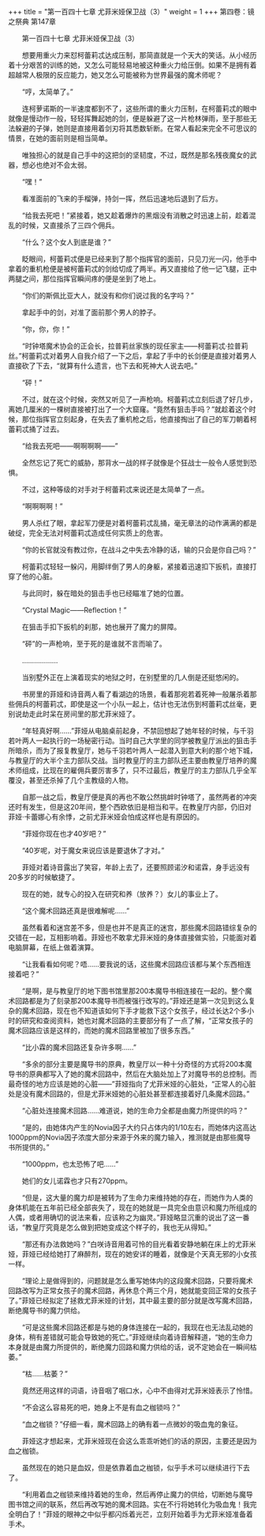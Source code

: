 +++
title = "第一百四十七章 尤菲米娅保卫战（3）"
weight = 1
+++
第四卷：镜之祭典 第147章

　　第一百四十七章 尤菲米娅保卫战（3）

　　想要用重火力来怼柯蕾莉忒达成压制，那简直就是一个天大的笑话。从小经历着十分艰苦的训练的她，又怎么可能轻易地被这种重火力给压倒。如果不是拥有着超越常人极限的反应能力，她又怎么可能被称为世界最强的魔术师呢？

　　“哼，太简单了。”

　　连柯萝诺斯的一半速度都到不了，这些所谓的重火力压制，在柯蕾莉忒的眼中就像是慢动作一般，轻轻挥舞起她的剑，便是躲避了这一片枪林弹雨，至于那些无法躲避的子弹，她则是直接用着剑刃将其悉数斩断。在常人看起来完全不可思议的情景，在她的面前则是相当简单。

　　唯独担心的就是自己手中的这把剑的坚韧度，不过，既然是那名残夜魔女的武器，想必也绝对不会太弱。

　　“嘿！”

　　看准面前的飞来的手榴弹，持剑一挥，然后迅速地后退到了后方。

　　“给我去死吧！”紧接着，她又趁着爆炸的黑烟没有消散之时迅速上前，趁着混乱的时候，又直接杀了三四个佣兵。

　　“什么？这个女人到底是谁？”

　　眨眼间，柯蕾莉忒便是已经来到了那个指挥官的面前，只见刀光一闪，他手中拿着的重机枪便是被柯蕾莉忒的剑给切成了两半。再又直接给了他一记飞腿，正中两腿之间，那位指挥官瞬间疼的便是坐到了地上。

　　“你们的斯佩比亚大人，就没有和你们说过我的名字吗？”

　　拿起手中的剑，对准了面前那个男人的脖子。

　　“你，你，你！”

　　“时钟塔魔术协会的正会长，拉普莉丝家族的现任家主——柯蕾莉忒·拉普莉丝。”柯蕾莉忒对着男人自我介绍了一下之后，拿起了手中的长剑便是直接对着男人直接砍了下去，“就算有什么遗言，也下去和死神大人说去吧。”

　　“砰！”

　　不过，就在这个时候，突然又听见了一声枪响。柯蕾莉忒立刻后退了好几步，离她几厘米的一棵树直接被打出了一个大窟窿。“竟然有狙击手吗？”就趁着这个时候，那位指挥官立刻起身，在失去了重机枪之后，他直接掏出了自己的军刀朝着柯蕾莉忒捅了过去。

　　“给我去死吧——啊啊啊啊——”

　　全然忘记了死亡的威胁，那背水一战的样子就像是个狂战士一般令人感觉到恐惧。

　　不过，这种等级的对手对于柯蕾莉忒来说还是太简单了一点。

　　“啊啊啊啊！”

　　男人杀红了眼，拿起军刀便是对着柯蕾莉忒乱捅，毫无章法的动作满满的都是破绽，完全无法对柯蕾莉忒造成任何实质上的危害。

　　“你的长官就没有教过你，在战斗之中失去冷静的话，输的只会是你自己吗？”

　　柯蕾莉忒轻轻一躲闪，用脚绊倒了男人的身躯，紧接着迅速扣下扳机，直接打穿了他的心脏。

　　与此同时，躲在暗处的狙击手也已经瞄准了她的位置。

　　“Crystal Magic——Reflection！”

　　在狙击手扣下扳机的刹那，她也展开了魔力的屏障。

　　“砰”的一声枪响，至于死的是谁就不言而喻了。

　　………………

　　当别墅外正在上演着现实的地狱之时，在别墅里的几人倒是还挺悠闲的。

　　书房里的菲娅和诗音两人看了看湖边的场景，看着那宛若着死神一般屠杀着那些佣兵的柯蕾莉忒，即使是这一个小队一起上，估计也无法伤到柯蕾莉忒丝毫，更别说劫走此时呆在房间里的那尤菲米娅了。

　　“年轻真好啊……”菲娅从电脑桌前起身，不禁回想起了她年轻的时候，与千羽若叶两人一起执行的一场秘密行动。当时自己大学里的同学被教皇厅派出的狙击手所暗杀，而为了报复教皇厅，她与千羽若叶两人一起潜入到意大利的那个地下城，与教皇厅的大半个主力部队交战。当时教皇厅的主力部队还主要由教皇厅培养的魔术师组成，比现在的雇佣兵要厉害多了，只不过最后，教皇厅的主力部队几乎全军覆没，甚至还杀掉了几个主教级的人物。

　　自那一战之后，教皇厅便是真的再也不敢公然挑衅时钟塔了，虽然两者的冲突还时有发生，但是这20年间，整个西欧依旧是相当和平。在教皇厅内部，仍旧对菲娅·卡蕾娜心有余悸，之前尤菲米娅会怕成这样也是有原因的。

　　“菲娅你现在也才40岁吧？”

　　“40岁呢，对于魔女来说应该是要退休了才对。”

　　菲娅对着诗音露出了笑容，年龄上去了，还要照顾诺汐和诺霖，身手远没有20多岁的时候敏捷了。

　　现在的她，就专心的投入在研究和养（放养？）女儿的事业上了。

　　“这个魔术回路还真是很难解呢……”

　　虽然看着和迷宫差不多，但是也并不是真正的迷宫，那些魔术回路错综复杂的交错在一起，互相影响着。菲娅也不敢拿尤菲米娅的身体直接做实验，只能面对着电脑屏幕，在纸上做着演算。

　　“让我看看如何呢？唔……要我说的话，这些魔术回路应该都与某个东西相连接着吧？”

　　“是啊，是与教皇厅的地下图书馆里那200本魔导书相连接在一起的。整个魔术回路都是为了刻录那200本魔导书而被强行改写的。”菲娅还是第一次见到这么复杂的魔术回路，现在也不知道该如何下手才能救下这个女孩子，经过长达2个多小时的研究和查阅资料，她也对魔术回路的主要部分有了一点了解，“正常女孩子的魔术回路应该是这样的，而她的魔术回路里被加了很多东西。”

　　“比小霖的魔术回路还复杂许多啊……”

　　“多余的部分主要是魔导书的原典，教皇厅以一种十分奇怪的方式将200本魔导书的原典都写入了她的魔术回路中，然后在大脑处加上了对魔导书的总控制。而最奇怪的地方应该是她的心脏——”菲娅指向了尤菲米娅的心脏处，“正常人的心脏处是没有魔术回路的，但是尤菲米娅她的心脏处甚至都连接着好几条魔术回路。”

　　“心脏处连接魔术回路……难道说，她的生命力全都是由魔力所提供的吗？”

　　“是的，由她体内产生的Novia因子大约只占体内的1/10左右，而她体内这高达1000ppm的Novia因子浓度大部分来源于外来的魔力输入，推测就是由那些魔导书所提供的。”

　　“1000ppm，也太恐怖了吧……”

　　她们的女儿诺霖也才只有270ppm。

　　“但是，这大量的魔力却是被转为了生命力来维持她的存在，而她作为人类的身体机能在五年前已经全部丧失了，现在的她就是一具完全由意识和魔力所组成的人偶，或者用确切的说法来看，应该称之为幽灵。”菲娅略显沉重的说出了这一番话，“教皇厅究竟是怎么做到把她变成这个样子的，我也无从得知。”

　　“那还有办法救她吗？”白咲诗音用着可怜的目光看着安静地躺在床上的尤菲米娅，菲娅已经给她打了麻醉剂，现在的她安详的睡着，就像是个天真无邪的小女孩一样。

　　“理论上是做得到的，问题就是怎么重写她体内的这段魔术回路，只要将魔术回路改写为正常女孩子的魔术回路，再休息个两三个月，她就能变回正常的女孩子了。”菲娅已经拟定了拯救尤菲米娅的计划，其中最主要的部分就是改写魔术回路，断绝魔导书的魔力供给。

　　“可是这些魔术回路还都是与她的身体连接在一起的，我现在也无法乱动她的身体，稍有差错就可能会导致她的死亡。”菲娅继续向着诗音解释道，“她的生命力本身就是由魔力所提供的，断绝魔力回路和魔力供给的话，说不定她会在一瞬间枯萎。”

　　“枯……枯萎？”

　　竟然还用这样的词语，诗音咽了咽口水，心中不由得对尤菲米娅表示了怜惜。

　　“不会这么容易死的吧，她身上不是有血之枷锁吗？”

　　“血之枷锁？”仔细一看，魔术回路上的确有着一点微妙的吸血鬼的象征。

　　菲娅这才想起来，尤菲米娅现在会这么乖乖听她们的话的原因，主要还是因为血之枷锁。

　　虽然现在的她只是血奴，但是依靠着血之枷锁，似乎手术可以继续进行下去了。

　　“利用着血之枷锁来维持着她的生命，然后再停止魔力的供给，切断她与魔导图书馆之间的联系，然后再改写她的魔术回路。实在不行将她转化为吸血鬼！我完全明白了！”菲娅的眼神之中似乎都闪烁着光芒，立刻开始着手为尤菲米娅准备着手术。

　



